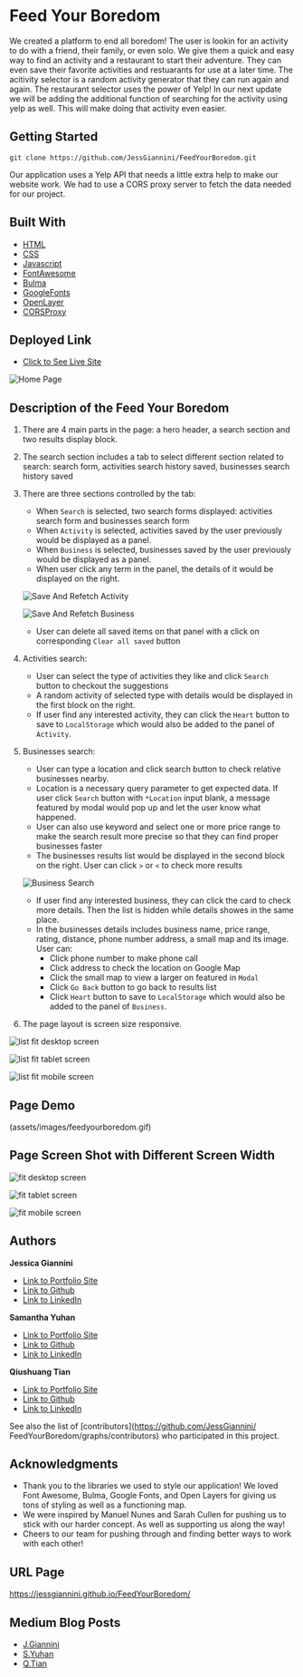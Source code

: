# Feed Your Boredom

We created a platform to end all boredom! The user is lookin for an activity to do with a friend, their family, or even solo. We give them a quick and easy way to find an activity and a restaurant to start their adventure. They can even save their favorite activities and restuarants for use at a later time. The acitivity selector is a random activity generator that they can run again and again. The restaurant selector uses the power of Yelp! In our next update we will be adding the additional function of searching for the activity using yelp as well. This will make doing that activity even easier.

## Getting Started

```console
git clone https://github.com/JessGiannini/FeedYourBoredom.git
```

Our application uses a Yelp API that needs a little extra help to make our website work. We had to use a CORS proxy server to fetch the data needed for our project.

## Built With

- [HTML](https://developer.mozilla.org/en-US/docs/Web/HTML)
- [CSS](https://developer.mozilla.org/en-US/docs/Web/CSS)
- [Javascript](https://developer.mozilla.org/en-US/docs/Web/JavaScript)
- [FontAwesome](https://fontawesome.com/kits/9de12bd4dc/use?welcome=yes)
- [Bulma](https://bulma.io/)
- [GoogleFonts](https://fonts.google.com/)
- [OpenLayer](https://cdn.jsdelivr.net/gh/openlayers/openlayers.github.io@master/en/v6.5.0/build/ol.js)
- [CORSProxy](https://cors.bridged.cc)

## Deployed Link

- [Click to See Live Site](https://jessgiannini.github.io/FeedYourBoredom/)

![Home Page](assets/images/homepage.png)

## Description of the Feed Your Boredom

1. There are 4 main parts in the page: a hero header, a search section and two results display block.
2. The search section includes a tab to select different section related to search: search form, activities search history saved, businesses search history saved
3. There are three sections controlled by the tab:

   - When `Search` is selected, two search forms displayed: activities search form and businesses search form
   - When `Activity` is selected, activities saved by the user previously would be displayed as a panel.
   - When `Business` is selected, businesses saved by the user previously would be displayed as a panel.
   - When user click any term in the panel, the details of it would be displayed on the right.

   ![Save And Refetch Activity](assets/images/saveAndRefetchActivity.gif)

   ![Save And Refetch Business](assets/images/saveAndRefetchYelp.gif)

   - User can delete all saved items on that panel with a click on corresponding `Clear all saved` button

4. Activities search:
   - User can select the type of activities they like and click `Search` button to checkout the suggestions
   - A random activity of selected type with details would be displayed in the first block on the right.
   - If user find any interested activity, they can click the `Heart` button to save to `LocalStorage` which would also be added to the panel of `Activity`.
5. Businesses search:

   - User can type a location and click search button to check relative businesses nearby.
   - Location is a necessary query parameter to get expected data. If user click `Search` button with `*Location` input blank, a message featured by modal would pop up and let the user know what happened.
   - User can also use keyword and select one or more price range to make the search result more precise so that they can find proper businesses faster
   - The businesses results list would be displayed in the second block on the right. User can click `>` or `<` to check more results

   ![Business Search](assets/images/searchBusiness.gif)

   - If user find any interested business, they can click the card to check more details. Then the list is hidden while details showes in the same place.
   - In the businesses details includes business name, price range, rating, distance, phone number address, a small map and its image. User can:
     - Click phone number to make phone call
     - Click address to check the location on Google Map
     - Click the small map to view a larger on featured in `Modal`
     - Click `Go Back` button to go back to results list
     - Click `Heart` button to save to `LocalStorage` which would also be added to the panel of `Business`.

6. The page layout is screen size responsive.

![list fit desktop screen](assets/images/list_desktop.png)

![list fit tablet screen](assets/images/list_tablet.png)

![list fit mobile screen](assets/images/list_mobile.png)

## Page Demo

(assets/images/feedyourboredom.gif)

## Page Screen Shot with Different Screen Width

![fit desktop screen](assets/images/desktop_screen.png)

![fit tablet screen](assets/images/tablet_screen.png)

![fit mobile screen](assets/images/mobile_screen.png)

## Authors

**Jessica Giannini**

- [Link to Portfolio Site](https://jessgiannini.github.io/WebDeveloperPortfolio/)
- [Link to Github](https://github.com/jessgiannini)
- [Link to LinkedIn](https://www.linkedin.com/in/jessica-aletta-giannini-155b1310/)

**Samantha Yuhan**

- [Link to Portfolio Site](https://samyuhan.github.io/portfolio/)
- [Link to Github](https://github.com/samyuhan)
- [Link to LinkedIn](https://www.linkedin.com/in/samanthayuhan/)

**Qiushuang Tian**

- [Link to Portfolio Site](https://qtian13.github.io/)
- [Link to Github](https://github.com/qtian13)
- [Link to LinkedIn](https://www.linkedin.com/in/qiushuang-tian-a9754248/)

See also the list of [contributors](https://github.com/JessGiannini/
FeedYourBoredom/graphs/contributors) who participated in this project.

## Acknowledgments

- Thank you to the libraries we used to style our application! We loved Font Awesome, Bulma, Google Fonts, and Open Layers for giving us tons of styling as well as a functioning map.
- We were inspired by Manuel Nunes and Sarah Cullen for pushing us to stick with our harder concept. As well as supporting us along the way!
- Cheers to our team for pushing through and finding better ways to work with each other!

## URL Page

https://jessgiannini.github.io/FeedYourBoredom/

## Medium Blog Posts

- [J.Giannini](https://medium.com/@jessgiannini/feed-your-boredom-6aa95ca77335)
- [S.Yuhan](https://samyuhan.medium.com/feed-your-boredom-71acb01f84ce)
- [Q.Tian](https://qiushuangt.medium.com/feed-your-boredom-96a1c4798414)
